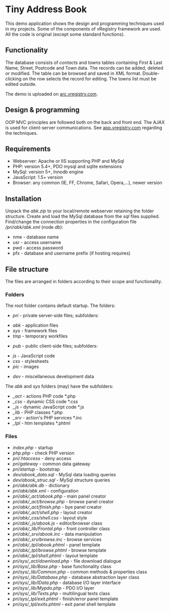 # Tiny Address Book #

This demo application shows the design and programming techniques used in my projects. Some of the components of vRegistry framework are used. All the code is original (except some standard functions).

## Functionality ##

The database consists of *contacts* and *towns* tables containing First & Last Name, Street, Postcode and Town data. The records can be added, deleted or modified. The table can be browsed and saved in XML format. Double-clicking on the row selects the record for editing. The towns list must be edited outside.

The demo is uploaded on [arc.vregistry.com].

## Design & programming ##

OOP MVC principles are followed both on the back and front end. The AJAX is used for client-server communications. See [app.vregistry.com] regarding the techniques.

## Requirements ##

- Webserver: Apache or IIS supporting PHP and MySql
- PHP: version 5.4+, PDO mysql and sqlite extensions
- MySql: version 5+, Innodb engine
- JavaScript: 1.5+ version
- Browser: any common (IE, FF, Chrome, Safari, Opera,...), newer version

## Installation ##

Unpack the *abk.zip* to your local/remote webserver retaining the folder structure. Create and load the MySql database from the *sql* files supplied. Find/change the connection properties in the configuration file */pri/abk/abk.xml* (node *db*):

- nme - database name
- usr - access username
- pwd - access password
- pfx - database and username prefix (if hosting requires)

## File structure ##

The files are arranged in folders according to their scope and functionality.

### Folders ###

The root folder contains default startup. The folders:

- *pri* - private server-side files; subfolders:
 + *abk* - application files
 + *sys* - framework files
 + *tmp* - temporary workfiles
- *pub* - public client-side files; subfolders:
 + *js* - JavaScript code
 + *css* - stylesheets
 + *pic* - images
- *dev* - miscellaneous development data

The *abk* and *sys* folders (may) have the subfolders:

- *_act* - actions PHP code *.php
- *_css* - dynamic CSS code *.css
- *_js* - dynamic JavaScript code *.js
- *_lib* - PHP classes *.php
- *_srv* - action's PHP services *.inc
- *_tpl* - htm templates *.phtml

### Files ###

- *index.php* - startup
- *php.php* - check PHP version
- *pri/.htaccess* - deny access
- *pri/gateway* - common data gateway
- *pri/startup* - bootstrap
- *dev/abook_data.sql* - MySql data loading queries
- *dev/abook_struc.sql* - MySql structure queries
- *pri/abk/abk.db* - dictionary
- *pri/abk/abk.xml* - configuration
- *pri/abk/_act/abook.php* - main panel creator
- *pri/abk/_act/browse.php* - browse panel creator
- *pri/abk/_act/finish.php* - bye panel creator
- *pri/abk/_act/shell.php* - layout creator
- *pri/abk/_css/shell.css* - layout style
- *pri/abk/_js/abook.js* - editor/browser class
- *pri/abk/_lib/Frontal.php* - front controller class
- *pri/abk/_srv/abook.inc* - data manipulation
- *pri/abk/_srv/browse.inc* - browse services
- *pri/abk/_tpl/abook.phtml* - panel template
- *pri/abk/_tpl/browse.phtml* - browse template
- *pri/abk/_tpl/shell.phtml* - layout template
- *pri/sys/_act/download.php* - file download dialogue
- *pri/sys/_lib/Base.php* - base functionality class
- *pri/sys/_lib/Common.php* - common methods & properties class
- *pri/sys/_lib/Database.php* - database abstraction layer class
- *pri/sys/_lib/IData.php* - database I/O layer interface
- *pri/sys/_lib/Mypdo.php* - PDO I/O layer
- *pri/sys/_lib/Texts.php* - multilingual texts class
- *pri/sys/_tpl/exit.phtml* - finish/error panel template
- *pri/sys/_tpl/exits.phtml* - exit panel shell template


[app.vregistry.com]: http://app.vregistry.com/hlp/en/spgm
[arc.vregistry.com]: http://arc.vregistry.com/abk/
